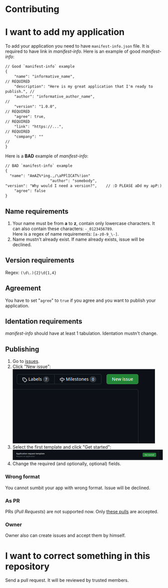 # Contributing
# I want to add my application
To add your application you need to have `manifest-info.json` file. It is required to have link in *manifest-info*.
Here is an example of good *manifest-info*:
```jsonc
// Good `manifest-info` example
{
    "name": "informative_name",                                               // REQUIRED
    "description": "Here is my great application that I'm ready to publish.", // 
    "author": "informative_author_name",                                      // 
    "version": "1.0.0",                                                       // REQUIRED
    "agree": true,                                                            // REQUIRED
    "link": "https://...",                                                    // REQUIRED
    "company": ""                                                             // 
}
```
Here is a **BAD** example of *manifest-info*:
```jsonc
// BAD `manifest-info` example
{
  "name": "AmAZ%*ing.,/\aPPlICAT%!ion"
                    "author": "somebody",
"version": "Why would I need a version?",    // :D PLEASE aDd my apP:)
    "agree": false
}
```
## Name requirements
1. Your name must be from **a** to **z**, contain only lowercase characters. It can also contain these characters: `-_0123456789`.<br>
Here is a regex of name requirements: `[a-z0-9_\-]`.
2. Name mustn't already exist. If name already exists, issue will be declined.
## Version requirements
Regex: `(\d\.){2}\d{1,4}`
## Agreement
You have to set "`agree`" to `true` if you agree and you want to publish your application.
## Identation requirements
*manifest-info* should have at least 1 tabulation. Identation mustn't change.
## Publishing
1. Go to [issues](https://github.com/ProgramPack/hub/issues).
2. Click "New issue":<br>
!["New Issue" button](https://github.com/ProgramPack/hub/blob/main/.markdown_data/images/contributing_new_issue.png?raw=true)
3. Select the first template and click "Get started":<br>
![Application template](https://github.com/ProgramPack/hub/blob/main/.markdown_data/images/contributing_app_template.png?raw=true)
4. Change the required (and optionally, optional) fields.
### Wrong format
You cannot sumbit your app with wrong format. Issue will be declined.
### As PR
PRs (*Pull Requests*) are not supported now. Only [these pulls](https://github.com/ProgramPack/hub/blob/main/CONTRIBUTING.md#i-want-to-correct-something-in-this-repository) are accepted.
### Owner
Owner also can create issues and accept them by himself.
# I want to correct something in this repository
Send a pull request. It will be reviewed by trusted members.
